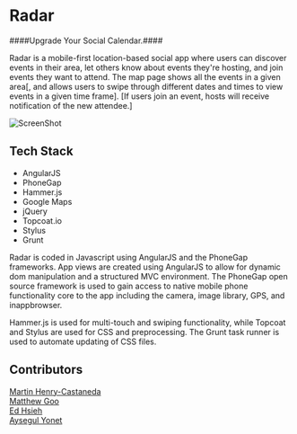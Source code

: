 # Radar #
####Upgrade Your Social Calendar.####

Radar is a mobile-first location-based social app where users can discover events in their area, let others know about events they're hosting, and join events they want to attend. The map page shows all the events in a given area[, and allows users to swipe through different dates and times to view events in a given time frame]. [If users join an event, hosts will receive notification of the new attendee.]



![ScreenShot](http://farm6.staticflickr.com/5510/10299758175_4889ac6809_o.png)

## Tech Stack ##
* AngularJS
* PhoneGap
* Hammer.js
* Google Maps
* jQuery
* Topcoat.io
* Stylus
* Grunt

Radar is coded in Javascript using AngularJS and the PhoneGap frameworks. App views are created using AngularJS to allow for dynamic dom manipulation and a structured MVC environment. The PhoneGap open source framework is used to gain access to native mobile phone functionality core to the app including the camera, image library, GPS, and inappbrowser. 

Hammer.js is used for multi-touch and swiping functionality, while Topcoat and Stylus are used for CSS and preprocessing. The Grunt task runner is used to automate updating of CSS files.

## Contributors ##
<a href="https://github.com/emailnitram">Martin Henry-Castaneda</a><br>
<a href="https://github.com/moog16">Matthew Goo</a><br>
<a href="https://github.com/eddyfh">Ed Hsieh</a><br>
<a href="https://github.com/Yonet">Aysegul Yonet</a>
